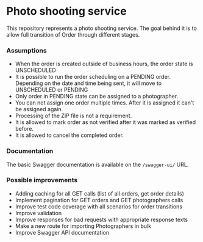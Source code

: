 # Photo shooting service

This repository represents a photo shooting service. The goal behind it is to allow full transition of Order through different stages.

### Assumptions

* When the order is created outside of business hours, the order state is UNSCHEDULED
* It is possible to run the order scheduling on a PENDING order. Depending on the date and time being sent, it will move to UNSCHEDULED or PENDING
* Only order in PENDING state can be assigned to a photographer.
* You can not assign one order multiple times. After it is assigned it can't be assigned again.
* Processing of the ZIP file is not a requirement.
* It is allowed to mark order as not verified after it was marked as verified before.
* It is allowed to cancel the completed order.

### Documentation

The basic Swagger documentation is available on the `/swagger-ui/` URL.

### Possible improvements

* Adding caching for all GET calls (list of all orders, get order details)
* Implement pagination for GET orders and GET photographers calls
* Improve test code coverage with all scenarios for order transitions
* Improve validation
* Improve responses for bad requests with appropriate response texts
* Make a new route for importing Photographers in bulk
* Improve Swagger API documentation
